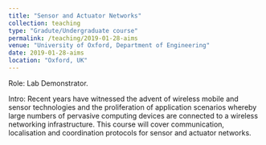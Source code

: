 ```yaml
---
title: "Sensor and Actuator Networks"
collection: teaching
type: "Gradute/Undergraduate course"
permalink: /teaching/2019-01-28-aims
venue: "University of Oxford, Department of Engineering"
date: 2019-01-28-aims
location: "Oxford, UK"
---
```


Role: Lab Demonstrator.

Intro: Recent years have witnessed the advent of wireless mobile and sensor technologies and the proliferation of application scenarios whereby large numbers of pervasive computing devices are connected to a wireless networking infrastructure. This course will cover communication, localisation and coordination protocols for sensor and actuator networks.

